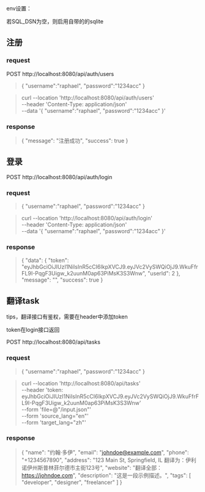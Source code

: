 env设置：

若SQL_DSN为空，则启用自带的的sqlite


## 注册

### request

POST http://localhost:8080/api/auth/users

>{
"username":"raphael",
"password":"1234acc"
}

>curl --location 'http://localhost:8080/api/auth/users' \
--header 'Content-Type: application/json' \
--data '{
"username":"raphael",
"password":"1234acc"
}'    

### response
>{
"message": "注册成功",
"success": true
}
## 登录
POST http://localhost:8080/api/auth/login

### request
>{
"username":"raphael",
"password":"1234acc"
}

>curl --location 'http://localhost:8080/api/auth/login' \
--header 'Content-Type: application/json' \
--data '{
"username":"raphael",
"password":"1234acc"
}'

### response
>{
"data": {
"token": "eyJhbGciOiJIUzI1NiIsInR5cCI6IkpXVCJ9.eyJVc2VySWQiOjJ9.WkuFfrFL9I-PqgF3Uigw_k2uunM0ap63PiMsK3S3Wnw",
"userId": 2
},
"message": "",
"success": true
}




## 翻译task

tips，翻译接口有鉴权，需要在header中添加token

token在login接口返回

POST http://localhost:8080/api/tasks

### request
>{
"username":"raphael",
"password":"1234acc"
}

>curl --location 'http://localhost:8080/api/tasks' \
--header 'token: eyJhbGciOiJIUzI1NiIsInR5cCI6IkpXVCJ9.eyJVc2VySWQiOjJ9.WkuFfrFL9I-PqgF3Uigw_k2uunM0ap63PiMsK3S3Wnw' \
--form 'file=@"/input.json"' \
--form 'source_lang="en"' \
--form 'target_lang="zh"'

### response
>{
"name": "约翰·多伊",
"email": "johndoe@example.com",
"phone": "+1234567890",
"address": "123 Main St, Springfield, IL 翻译为：伊利诺伊州斯普林菲尔德市主街123号",
"website": "翻译全部：https://johndoe.com",
"description": "这是一段示例描述。",
"tags": [
"developer",
"designer",
"freelancer"
]
}